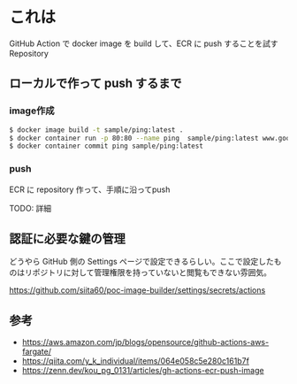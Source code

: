# これは
GitHub Action で docker image を build して、ECR に push することを試す Repository

## ローカルで作って push するまで
### image作成

```bash
$ docker image build -t sample/ping:latest .
$ docker container run -p 80:80 --name ping  sample/ping:latest www.google.co.jp
$ docker container commit ping sample/ping:latest
```

### push
ECR に repository 作って、手順に沿ってpush

TODO: 詳細

## 認証に必要な鍵の管理
どうやら GitHub 側の Settings ページで設定できるらしい。ここで設定したものはリポジトリに対して管理権限を持っていないと閲覧もできない雰囲気。

https://github.com/siita60/poc-image-builder/settings/secrets/actions

## 参考
* https://aws.amazon.com/jp/blogs/opensource/github-actions-aws-fargate/
* https://qiita.com/y_k_individual/items/064e058c5e280c161b7f
* https://zenn.dev/kou_pg_0131/articles/gh-actions-ecr-push-image
